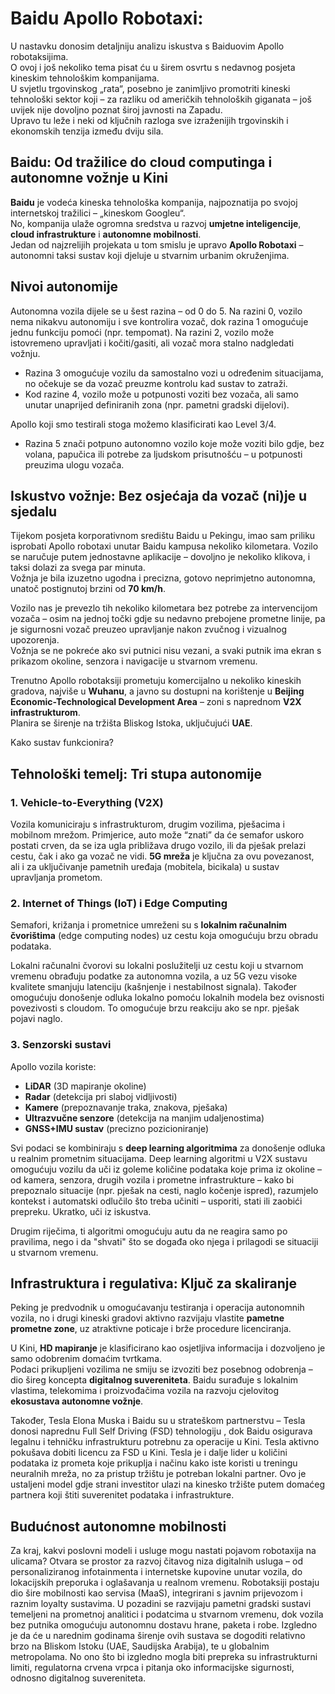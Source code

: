 # Baidu Apollo Robotaxi: 

U nastavku donosim detaljniju analizu iskustva s Baiduovim Apollo robotaksijima.  
O ovoj i još nekoliko tema pisat ću u širem osvrtu s nedavnog posjeta kineskim tehnološkim kompanijama.  
U svjetlu trgovinskog „rata“, posebno je zanimljivo promotriti kineski tehnološki sektor koji – za razliku od američkih tehnoloških giganata – još uvijek nije dovoljno poznat široj javnosti na Zapadu.  
Upravo tu leže i neki od ključnih razloga sve izraženijih trgovinskih i ekonomskih tenzija između dviju sila.

## Baidu: Od tražilice do cloud computinga i autonomne vožnje u Kini

**Baidu** je vodeća kineska tehnološka kompanija, najpoznatija po svojoj internetskoj tražilici – „kineskom Googleu“.  
No, kompanija ulaže ogromna sredstva u razvoj **umjetne inteligencije**, **cloud infrastrukture** i **autonomne mobilnosti**.  
Jedan od najzrelijih projekata u tom smislu je upravo **Apollo Robotaxi** – autonomni taksi sustav koji djeluje u stvarnim urbanim okruženjima.

## Nivoi autonomije

Autonomna vozila dijele se u šest razina – od 0 do 5. Na razini 0, vozilo nema nikakvu autonomiju i sve kontrolira vozač, dok razina 1 omogućuje jednu funkciju pomoći (npr. tempomat). Na razini 2, vozilo može istovremeno upravljati i kočiti/gasiti, ali vozač mora stalno nadgledati vožnju. 
- Razina 3 omogućuje vozilu da samostalno vozi u određenim situacijama, no očekuje se da vozač preuzme kontrolu kad sustav to zatraži.
- Kod razine 4, vozilo može u potpunosti voziti bez vozača, ali samo unutar unaprijed definiranih zona (npr. pametni gradski dijelovi).

Apollo koji smo testirali stoga možemo klasificirati kao Level 3/4.

- Razina 5 znači potpuno autonomno vozilo koje može voziti bilo gdje, bez volana, papučica ili potrebe za ljudskom prisutnošću – u potpunosti preuzima ulogu vozača.


## Iskustvo vožnje: Bez osjećaja da vozač (ni)je u sjedalu

Tijekom posjeta korporativnom središtu Baidu u Pekingu, imao sam priliku isprobati Apollo robotaxi unutar Baidu kampusa nekoliko kilometara.
Vozilo se naručuje putem jednostavne aplikacije – dovoljno je nekoliko klikova, i taksi dolazi za svega par minuta.  
Vožnja je bila izuzetno ugodna i precizna, gotovo neprimjetno autonomna, unatoč postignutoj brzini od **70 km/h**.

Vozilo nas je prevezlo tih nekoliko kilometara bez potrebe za intervencijom vozača – osim na jednoj točki gdje su nedavno prebojene prometne linije, pa je sigurnosni vozač preuzeo upravljanje nakon zvučnog i vizualnog upozorenja.  
Vožnja se ne pokreće ako svi putnici nisu vezani, a svaki putnik ima ekran s prikazom okoline, senzora i navigacije u stvarnom vremenu.

Trenutno Apollo robotaksiji prometuju komercijalno u nekoliko kineskih gradova, najviše u **Wuhanu**, a javno su dostupni na korištenje u **Beijing Economic-Technological Development Area** – zoni s naprednom **V2X infrastrukturom**.  
Planira se širenje na tržišta Bliskog Istoka, uključujući **UAE**.


Kako sustav funkcionira?

## Tehnološki temelj: Tri stupa autonomije

### 1. Vehicle-to-Everything (V2X)

Vozila komuniciraju s infrastrukturom, drugim vozilima, pješacima i mobilnom mrežom. Primjerice, auto može “znati” da će semafor uskoro postati crven, da se iza ugla približava drugo vozilo, ili da pješak prelazi cestu, čak i ako ga vozač ne vidi.
**5G mreža** je ključna za ovu povezanost, ali i za uključivanje pametnih uređaja (mobitela, bicikala) u sustav upravljanja prometom.

### 2. Internet of Things (IoT) i Edge Computing

Semafori, križanja i prometnice umreženi su s **lokalnim računalnim čvorištima** (edge computing nodes) uz cestu koja omogućuju brzu obradu podataka.  

Lokalni računalni čvorovi su lokalni poslužitelji uz cestu koji u stvarnom vremenu obrađuju podatke za autonomna vozila, a uz 5G vezu visoke kvalitete smanjuju latenciju (kašnjenje i nestabilnost signala). Također omogućuju donošenje odluka lokalno pomoću lokalnih modela bez ovisnosti povezivosti s cloudom. To omogućuje brzu reakciju ako se npr. pješak pojavi naglo.


### 3. Senzorski sustavi

Apollo vozila koriste:
- **LiDAR** (3D mapiranje okoline)
- **Radar** (detekcija pri slaboj vidljivosti)
- **Kamere** (prepoznavanje traka, znakova, pješaka)
- **Ultrazvučne senzore** (detekcija na manjim udaljenostima)
- **GNSS+IMU sustav** (precizno pozicioniranje)

Svi podaci se kombiniraju s **deep learning algoritmima** za donošenje odluka u realnim prometnim situacijama. Deep learning algoritmi u V2X sustavu omogućuju vozilu da uči iz goleme količine podataka koje prima iz okoline – od kamera, senzora, drugih vozila i prometne infrastrukture – kako bi prepoznalo situacije (npr. pješak na cesti, naglo kočenje ispred), razumjelo kontekst i automatski odlučilo što treba učiniti – usporiti, stati ili zaobići prepreku. Ukratko, uči iz iskustva.

Drugim riječima, ti algoritmi omogućuju autu da ne reagira samo po pravilima, nego i da "shvati" što se događa oko njega i prilagodi se situaciji u stvarnom vremenu.

## Infrastruktura i regulativa: Ključ za skaliranje

Peking je predvodnik u omogućavanju testiranja i operacija autonomnih vozila, no i drugi kineski gradovi aktivno razvijaju vlastite **pametne prometne zone**, uz atraktivne poticaje i brže procedure licenciranja.

U Kini, **HD mapiranje** je klasificirano kao osjetljiva informacija i dozvoljeno je samo odobrenim domaćim tvrtkama.  
Podaci prikupljeni vozilima ne smiju se izvoziti bez posebnog odobrenja – dio šireg koncepta **digitalnog suvereniteta**. Baidu surađuje s lokalnim vlastima, telekomima i proizvođačima vozila na razvoju cjelovitog **ekosustava autonomne vožnje**.

Također, Tesla Elona Muska i Baidu su u strateškom partnerstvu – Tesla donosi naprednu Full Self Driving (FSD) tehnologiju , dok Baidu osigurava legalnu i tehničku infrastrukturu potrebnu za operacije u Kini. Tesla aktivno pokušava dobiti licencu za FSD u Kini. Tesla je i dalje lider u količini podataka iz prometa koje prikuplja i načinu kako iste koristi u treningu neuralnih mreža, no za pristup tržištu je potreban lokalni partner. Ovo je ustaljeni model gdje strani investitor ulazi na kinesko tržište putem domaćeg partnera koji štiti suverenitet podataka i infrastrukture.

## Budućnost autonomne mobilnosti

Za kraj, kakvi poslovni modeli i usluge mogu nastati pojavom robotaxija na ulicama? Otvara se prostor za razvoj čitavog niza digitalnih usluga – od personaliziranog infotainmenta i internetske kupovine unutar vozila, do lokacijskih preporuka i oglašavanja u realnom vremenu. Robotaksiji postaju dio šire mobilnosti kao servisa (MaaS), integrirani s javnim prijevozom i raznim loyalty sustavima. U pozadini se razvijaju pametni gradski sustavi temeljeni na prometnoj analitici i podatcima u stvarnom vremenu, dok vozila bez putnika omogućuju autonomnu dostavu hrane, paketa i robe.   Izgledno je da će u narednim godinama širenje ovih sustava se dogoditi relativno brzo na Bliskom Istoku (UAE, Saudijska Arabija), te u globalnim metropolama. No ono što bi izgledno mogla biti prepreka su infrastrukturni limiti, regulatorna crvena vrpca i pitanja oko informacijske sigurnosti, odnosno digitalnog suvereniteta.


